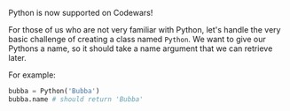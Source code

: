Python is now supported on Codewars!

For those of us who are not very familiar with Python, let's handle the very basic challenge of creating a class named `Python`. We want to give our Pythons a name, so it should take a name argument that we can retrieve later. 

For example:

```python
bubba = Python('Bubba')
bubba.name # should return 'Bubba'
```